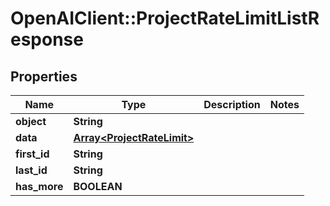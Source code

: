 # OpenAIClient::ProjectRateLimitListResponse

## Properties
Name | Type | Description | Notes
------------ | ------------- | ------------- | -------------
**object** | **String** |  | 
**data** | [**Array&lt;ProjectRateLimit&gt;**](ProjectRateLimit.md) |  | 
**first_id** | **String** |  | 
**last_id** | **String** |  | 
**has_more** | **BOOLEAN** |  | 


